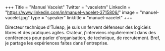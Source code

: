 +++
Title = "Manuel Vacelet"
Twitter = "vaceletm"
Linkedin = "https://www.linkedin.com/in/manuel-vacelet-3715806/"
image = "manuel-vacelet.jpg"
type = "speaker"
linktitle = "manuel-vacelet"
+++

Directeur technique d'Tuleap, je suis un fervent défenseur des logiciels libres et des pratiques agiles. Orateur, j'interviens régulièrement dans des conférences pour parler d'organisation, de technique, de recrutement. Bref, je partage les expériences faites dans l'entreprise.
